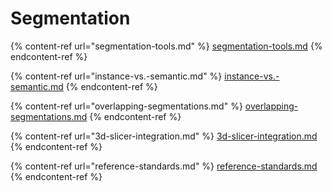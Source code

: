 # Segmentation

{% content-ref url="segmentation-tools.md" %}
[segmentation-tools.md](segmentation-tools.md)
{% endcontent-ref %}

{% content-ref url="instance-vs.-semantic.md" %}
[instance-vs.-semantic.md](instance-vs.-semantic.md)
{% endcontent-ref %}

{% content-ref url="overlapping-segmentations.md" %}
[overlapping-segmentations.md](overlapping-segmentations.md)
{% endcontent-ref %}

{% content-ref url="3d-slicer-integration.md" %}
[3d-slicer-integration.md](3d-slicer-integration.md)
{% endcontent-ref %}

{% content-ref url="reference-standards.md" %}
[reference-standards.md](reference-standards.md)
{% endcontent-ref %}
